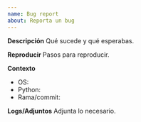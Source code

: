```yaml
---
name: Bug report
about: Reporta un bug
---
```


**Descripción**
Qué sucede y qué esperabas.

**Reproducir**
Pasos para reproducir.

**Contexto**
- OS:
- Python:
- Rama/commit:

**Logs/Adjuntos**
Adjunta lo necesario.
